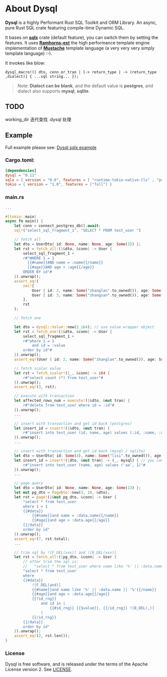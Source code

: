 # About Dysql

**Dysql** is a highly Performant Rust SQL Toolkit and ORM Library. An async, pure Rust SQL crate featuring compile-time Dynamic SQL.

It bases on [**sqlx**](https://github.com/launchbadge/sqlx) crate (default feature), you can switch them by setting the features. 
It uses [**Ramhorns-ext**](https://github.com/maciejhirsz/ramhorns) the high performance template engine implementation of [**Mustache**](https://mustache.github.io/) template language (a very very very simply template language) :-).

It invokes like blow:
```(
dysql_macro!(| dto, conn_or_tran | [-> return_type | -> (return_type ,dialect)] { ...sql string... });
```
> Note: **Dialect can be blank**, and the default value is **postgres**, and dialect also supports  **mysql**, **sqlite**.

## TODO
working_dir 迭代查找 .dysql 处理

## Example
Full example please see: [Dysql sqlx example](https://github.com/evanzp0/dysql-project/tests)

### Cargo.toml:
```toml
[dependencies]
dysql = "0.11"
sqlx = { version = "0.6", features = [ "runtime-tokio-native-tls" , "postgres" ] }
tokio = { version = "1.0", features = ["full"] }
```

### main.rs
```rust
...

#[tokio::main]
async fn main() {
    let conn = connect_postgres_db().await;
    sql!("select_sql_fragment_1", "SELECT * FROM test_user ")

    // fetch all
    let dto = UserDto{ id: None, name: None, age: Some(15) };
    let rst = fetch_all!(|&dto, &conn| -> User {
        select_sql_fragment_1 +
        r#"WHERE 1 = 1
          {{#name}}AND name = :name{{/name}}
          {{#age}}AND age > :age{{/age}}
        ORDER BY id"#
    }).unwrap();
    assert_eq!(
        vec![
            User { id: 2, name: Some("zhanglan".to_owned()), age: Some(21) }, 
            User { id: 3, name: Some("zhangsan".to_owned()), age: Some(35) }
        ], 
        rst
    );

    // fetch one

    let dto = dysql::Value::new(2_i64); // use value wrapper object
    let rst = fetch_one!(|&dto, &conn| -> User {
        select_sql_fragment_1 +
        r#"where 1 = 1
            and id = :value
        order by id"#
    }).unwrap();
    assert_eq!(User { id: 2, name: Some("zhanglan".to_owned()), age: Some(21) }, rst);

    // fetch scalar value
    let rst = fetch_scalar!(|_, &conn| -> i64 {
        r#"select count (*) from test_user"#
    }).unwrap();
    assert_eq!(3, rst);

    // execute with transaction
    let affected_rows_num = execute!(|&dto, &mut tran| {
        r#"delete from test_user where id = :id"#
    }).unwrap();
    ...

    // insert with transaction and get id back (postgres)
    let insert_id = insert!(|&dto, &mut tran| {
        r#"insert into test_user (id, name, age) values (:id, :name, :age) returning id"#
    }).unwrap();
    ...

    // insert with transaction and get id back (mysql / sqlite)
    let dto = UserDto{ id: Some(4), name: Some("lisi".to_owned()), age: Some(50) };
    let insert_id = insert!(|dto, &mut tran| -> (_, mysql) { // you can use 'sqlite' replace the 'mysql' dialect
        r#"insert into test_user (name, age) values ('aa', 1)"#
    }).unwrap();
    ...

    // page query
    let dto = UserDto{ id: None, name: None, age: Some(13) };
    let mut pg_dto = PageDto::new(3, 10, &dto);
    let rst = page!(|&mut pg_dto, &conn| -> User {
        "select * from test_user 
        where 1 = 1
        {{#data}}
            {{#name}}and name = :data.name{{/name}}
            {{#age}}and age > :data.age{{/age}}
        {{/data}}
        order by id"
    }).unwrap();
    assert_eq!(7, rst.total);
    ...

    // trim sql by ![F_DEL(xxx)] and ![B_DEL(xxx)]
    let rst = fetch_all!(|pg_dto, &conn| -> User {
        // after trim the sql is: 
        //   "select * from test_user where name like '%' || :data.name || '%' and age > :data.age and id in ( 1, 2, 3 ) order by id"
        "select * from test_user 
        where
        {{#data}}
            ![F_DEL(and)]
            {{#name}}and name like '%' || :data.name || '%'{{/name}}
            {{#age}}and age > :data.age{{/age}}
            {{?id_rng}}
                and id in (
                    {{#id_rng}} {{$value}}, {{/id_rng}} ![B_DEL(,)]
                )
            {{/id_rng}}
        {{/data}}
        order by id"
    }).unwrap();
    assert_eq!(2, rst.len());
}
```

### License

Dysql is free software, and is released under the terms of the Apache License version 2. See [LICENSE](LICENSE).